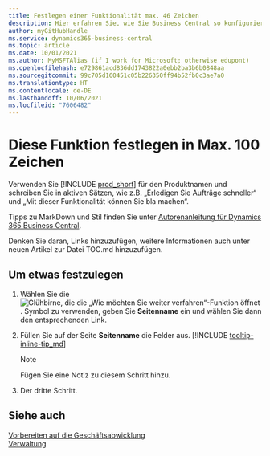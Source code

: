 ```yaml
---
title: Festlegen einer Funktionalität max. 46 Zeichen
description: Hier erfahren Sie, wie Sie Business Central so konfigurieren, dass Sie eine Fähigkeit einrichten können, die maximal 160 Zeichen lang ist (also so lang).
author: myGitHubHandle
ms.service: dynamics365-business-central
ms.topic: article
ms.date: 10/01/2021
ms.author: MyMSFTAlias (if I work for Microsoft; otherwise edupont)
ms.openlocfilehash: e729861acd836dd1743822a0ebb2ba3b6b0848aa
ms.sourcegitcommit: 99c705d160451c05b226350ff94b52fb0c3ae7a0
ms.translationtype: HT
ms.contentlocale: de-DE
ms.lasthandoff: 10/06/2021
ms.locfileid: "7606482"
---
```

# <a name="set-up-this-feature-in-max-100-characters"></a>Diese Funktion festlegen in Max. 100 Zeichen

Verwenden Sie [!INCLUDE [prod_short](includes/prod_short.md)] für den Produktnamen und schreiben Sie in aktiven Sätzen, wie z.B. „Erledigen Sie Aufträge schneller“ und „Mit dieser Funktionalität können Sie bla machen“.  

Tipps zu MarkDown und Stil finden Sie unter [Autorenanleitung für Dynamics 365 Business Central](https://docs.microsoft.com/en-us/dynamics365/business-central/dev-itpro/help/writing-guide).  

Denken Sie daran, Links hinzuzufügen, weitere Informationen auch unter neuen Artikel zur Datei TOC.md hinzuzufügen.  

## <a name="to-set-up-something"></a>Um etwas festzulegen

1. Wählen Sie die ![Glühbirne, die die „Wie möchten Sie weiter verfahren“-Funktion öffnet](media/ui-search/search_small.png "Was möchten Sie tun?"). Symbol zu verwenden, geben Sie **Seitenname** ein und wählen Sie dann den entsprechenden Link.
2. Füllen Sie auf der Seite **Seitenname** die Felder aus. [!INCLUDE [tooltip-inline-tip_md](includes/tooltip-inline-tip_md.md)]

    > [!NOTE]
    > Fügen Sie eine Notiz zu diesem Schritt hinzu.
3. Der dritte Schritt.

## <a name="see-also"></a>Siehe auch

[Vorbereiten auf die Geschäftsabwicklung](ui-get-ready-business.md)  
[Verwaltung](admin-setup-and-administration.md)  
